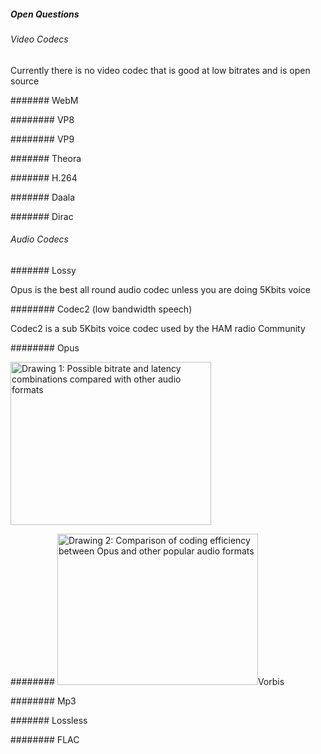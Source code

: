 ##### Open Questions

###### <span id="anchor"></span>Video Codecs

Currently there is no video codec that is good at low bitrates and is open source

####### <span id="anchor-1"></span>WebM

######## <span id="anchor-2"></span>VP8

######## <span id="anchor-3"></span>VP9

####### <span id="anchor-4"></span>Theora

####### <span id="anchor-5"></span>H.264

####### <span id="anchor-6"></span><span id="anchor-7"></span>Daala

####### <span id="anchor-8"></span><span id="anchor-9"></span>Dirac

###### <span id="anchor-10"></span>Audio Codecs

####### <span id="anchor-11"></span>Lossy

Opus is the best all round audio codec unless you are doing 5Kbits voice

######## <span id="anchor-12"></span>Codec2 (low bandwidth speech)

Codec2 is a sub 5Kbits voice codec used by the HAM radio Community

######## <span id="anchor-13"></span>Opus

<img src="Pictures/10001B6500004A4E000036CA57E355DF.svgPictures/10000201000002CF00000212E8576775.png" alt="Drawing 1: Possible bitrate and latency combinations compared with other audio formats" width="321" height="261" />

######## <img src="Pictures/10001D7A00006F75000052CB77D97A0F.svg" title="fig:" alt="Drawing 2: Comparison of coding efficiency between Opus and other popular audio formats" width="321" height="242" /><span id="anchor-14"></span>Vorbis

######## <span id="anchor-15"></span>Mp3

####### <span id="anchor-16"></span>Lossless

######## FLAC
